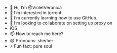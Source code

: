 - 👋 Hi, I’m @VioletVeronica
- 👀 I’m interested in torrent.
- 🌱 I’m currently learning how to use GitHub.
- 💞️ I’m looking to collaborate on setting up proxy on
- iOS
- 📫 How to reach me here?
- 😄 Pronouns: she/her
- ⚡ Fun fact: pure soul

<!---
VioletVeronica/VioletVeronica is a ✨ special ✨ repository because its `README.md` (this file) appears on your GitHub profile.
You can click the Preview link to take a look at your changes.
--->
